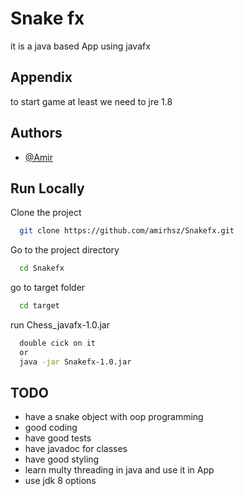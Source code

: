 
# Snake fx

it is a java based App using javafx
## Appendix

to start game at least we need to jre 1.8 

  
## Authors

- [@Amir](https://github.com/amirhsz)
## Run Locally

Clone the project

```bash
  git clone https://github.com/amirhsz/Snakefx.git
```

Go to the project directory

```bash
  cd Snakefx
```
go to target folder

```bash
  cd target
```
run Chess_javafx-1.0.jar

```bash
  double cick on it
  or
  java -jar Snakefx-1.0.jar
```

## TODO

- have a snake object with oop programming
- good coding
- have good tests
- have javadoc for classes
- have good styling
- learn multy threading in java and use it in App
- use jdk 8 options